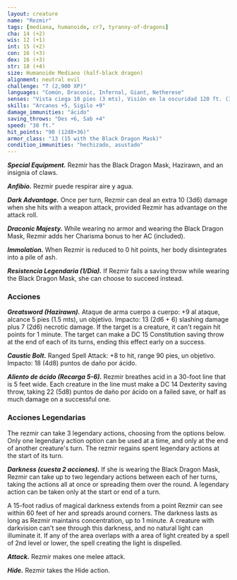 ```yaml
---
layout: creature
name: "Rezmir"
tags: [mediana, humanoide, cr7, tyranny-of-dragons]
cha: 14 (+2)
wis: 12 (+1)
int: 15 (+2)
con: 16 (+3)
dex: 16 (+3)
str: 18 (+4)
size: Humanoide Mediano (half-black dragon)
alignment: neutral evil
challenge: "7 (2,900 XP)"
languages: "Común, Draconic, Infernal, Giant, Netherese"
senses: "Vista ciega 10 pies (3 mts), Visión en la oscuridad 120 ft. (36 mts)"
skills: "Arcanos +5, Sigilo +9"
damage_immunities: "ácido"
saving_throws: "Des +6, Sab +4"
speed: "30 ft."
hit_points: "90 (12d8+36)"
armor_class: "13 (15 with the Black Dragon Mask)"
condition_immunities: "hechizado, asustado"
---
```


***Special Equipment.*** Rezmir has the Black Dragon Mask, Hazirawn, and an insignia of claws.

***Anfibio.*** Rezmir puede respirar aire y agua.

***Dark Advantage.*** Once per turn, Rezmir can deal an extra 10 (3d6) damage when she hits with a weapon attack, provided Rezmir has advantage on the attack roll.

***Draconic Majesty.*** While wearing no armor and wearing the Black Dragon Mask, Rezmir adds her Charisma bonus to her AC (included).

***Immolation.*** When Rezmir is reduced to 0 hit points, her body disintegrates into a pile of ash.

***Resistencia Legendaria (1/Día).*** If Rezmir fails a saving throw while wearing the Black Dragon Mask, she can choose to succeed instead.

### Acciones

***Greatsword (Hazirawn).*** Ataque de arma cuerpo a cuerpo: +9 al ataque, alcance 5 pies (1.5 mts), un objetivo. Impacto: 13 (2d6 + 6) slashing damage plus 7 (2d6) necrotic damage. If the target is a creature, it can't regain hit points for 1 minute. The target can make a DC 15 Constitution saving throw at the end of each of its turns, ending this effect early on a success.

***Caustic Bolt.*** Ranged Spell Attack: +8 to hit, range 90 pies, un objetivo. Impacto: 18 (4d8) puntos de daño por ácido.

***Aliento de ácido (Recarga 5-6).*** Rezmir breathes acid in a 30-foot line that is 5 feet wide. Each creature in the line must make a DC 14 Dexterity saving throw, taking 22 (5d8) puntos de daño por ácido on a failed save, or half as much damage on a successful one.

### Acciones Legendarias

The rezmir can take 3 legendary actions, choosing from the options below. Only one legendary action option can be used at a time, and only at the end of another creature's turn. The rezmir regains spent legendary actions at the start of its turn.

***Darkness (cuesta 2 acciones).*** If she is wearing the Black Dragon Mask, Rezmir can take up to two legendary actions between each of her turns, taking the actions all at once or spreading them over the round. A legendary action can be taken only at the start or end of a turn.

A 15-foot radius of magical darkness extends from a point Rezmir can see within 60 feet of her and spreads around corners. The darkness lasts as long as Rezmir maintains concentration, up to 1 minute. A creature with darkvision can't see through this darkness, and no natural light can illuminate it. If any of the area overlaps with a area of light created by a spell of 2nd level or lower, the spell creating the light is dispelled.

***Attack.*** Rezmir makes one melee attack.

***Hide.*** Rezmir takes the Hide action.